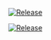 [![Release](https://shields.io/badge/dynamic/json.svg?label=release&url=https://code.obermui.de/api/v1/repos/6543/remaster/releases&query=$[0].tag_name)](https://code.obermui.de/6543/remaster/releases)


[![Release](http://192.168.128.128:8080/badge/dynamic/json?url=http://192.168.128.128:3000/api/v1/repos/simahao/ci/releases&label=release&query=$[0].name)](http://192.168.128.128:3000/simahao/ci/releases)

